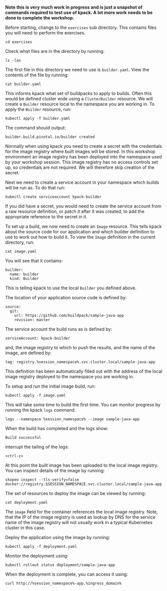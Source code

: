 **Note this is very much work in progress and is just a snapshot of commands required to test use of kpack. A lot more work needs to be done to complete the workshop.**

Before starting, change to the ``exercises`` sub directory. This contains files you will need to perform the exercises.

```execute-1
cd exercises
```

Check what files are in the directory by running:

```execute-1
ls -las
```

The first file in this directory we need to use is ``builder.yaml``. View the contents of the file by running:

```execute-1
cat builder.yaml
```

This informs kpack what set of buildpacks to apply to builds. Often this would be defined cluster wide using a ``ClusterBuilder`` resource. We will create a ``Builder`` resource local to the namespace you are working in. To apply the ``Builder`` resource, run:

```execute-1
kubectl apply -f builder.yaml
```

The command should output:

```
builder.build.pivotal.io/builder created
```

Normally when using kpack you need to create a secret with the credentials for the image registry where built images will be stored. In this workshop environment an image registry has been deployed into the namespace used by your workshop session. This image registry has no access controls set up, so credentials are not required. We will therefore skip creation of the secret.

Next we need to create a service account in your namespace which builds will be run as. To do that run:

```execute-1
kubectl create serviceaccount kpack-builder
```

If you did have a secret, you would need to create the service account from a raw resource definition, or patch it after it was created, to add the appropriate reference to the secret in it.

To set up a build, we now need to create an ``Image`` resource. This tells kpack about the source code for our application and which builder definition to use to work out how to build it. To view the ``Image`` definition in the current directory, run:

```execute-1
cat image.yaml
```

You will see that it contains:

```
builder:
  name: builder
  kind: Builder
```

This is telling kpack to use the local ``Builder`` you defined above.

The location of your application source code is defined by:

```
source:
  git:
    url: https://github.com/buildpack/sample-java-app
    revision: master
```

The service account the build runs as is defined by:

```
serviceAccount: kpack-builder
```

and, the image registry to which to push the results, and the name of the image, are defined by:

```
tag: registry.%session_namespace%.svc.cluster.local/sample-java-app
```

This definition has been automatically filled out with the address of the local image registry deployed to the namespace you are working in.

To setup and run the initial image build, run:

```execute-1
kubectl apply -f image.yaml
```

This will take some time to build the first time. You can monitor progress by running the kpack ``logs`` command.

```execute-1
logs --namespace %session_namespace% --image sample-java-app
```

When the build has completed and the logs show:

```
Build successful
```

interrupt the tailing of the logs:

```execute-1
<ctrl-c>
```

At this point the built image has been uploaded to the local image registry. You can inspect details of the image by running:

```execute-1
skopeo inspect --tls-verify=false docker://registry.$SESSION_NAMESPACE.svc.cluster.local/sample-java-app
```

The set of resources to deploy the image can be viewed by running:

```execute-1
cat deployment.yaml
```

The ``image`` field for the container references the local image registry. Note, that the IP of the image registry is used as lookup by DNS for the service name of the image registry will not usually work in a typical Kubernetes cluster in this case.

Deploy the application using the image by running:

```execute-1
kubectl apply -f deployment.yaml
```

Monitor the deployment using:

```execute-1
kubectl rollout status deployment/sample-java-app
```

When the deployment is complete, you can access it using:

```execute-1
curl http://%session_namespace%-app.%ingress_domain%
```
